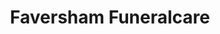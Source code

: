 ---
title: "Faversham Funeralcare"
url: /faversham/faversham-funeralcare/
shop: funeral directors
---